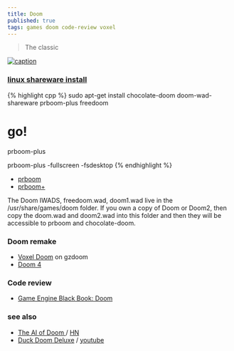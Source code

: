 ```yaml
---
title: Doom
published: true
tags: games doom code-review voxel
---
```

> The classic 

[![caption](https://img.youtube.com/vi/K0nlO87evhY/0.jpg)](https://www.youtube.com/watch?v=K0nlO87evhY)

### [linux shareware install](http://securitronlinux.com/installing-and-playing-the-classic-pc-doom-game-on-linuxubuntu/)

{% highlight cpp %}
sudo apt-get install chocolate-doom doom-wad-shareware prboom-plus freedoom

# go!
prboom-plus

prboom-plus -fullscreen -fsdesktop
{% endhighlight %}

- [prboom](http://prboom.sourceforge.net/about.html#history)
- [prboom+](http://prboom-plus.sourceforge.net/)

The Doom IWADS, freedoom.wad, doom1.wad live in the /usr/share/games/doom folder. If you own a copy of Doom or Doom2, then copy the doom.wad and doom2.wad into this folder and then they will be accessible to prboom and chocolate-doom.

### Doom remake
- [Voxel Doom](https://www.youtube.com/watch?v=M-aVt77epQ4) on gzdoom
- [Doom 4](https://archive.org/details/doom_remake_4_download)

### Code review
- [Game Engine Black Book: Doom](https://news.ycombinator.com/item?id=33829832)

### see also
- [The AI of Doom ](https://www.gamedeveloper.com/blogs/the-ai-of-doom-1993) / [HN](https://news.ycombinator.com/item?id=31252391)
- [Duck Doom Deluxe](http://noproblo.dayjo.org/DDD/) / [youtube](https://www.youtube.com/watch?v=aHmeI0vzPpE)
